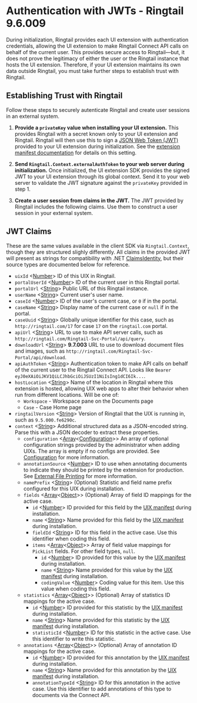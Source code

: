 # Authentication with JWTs - Ringtail 9.6.009

During initialization, Ringtail provides each UI extension with authentication credentials, allowing the UI extension to make Ringtail Connect API calls on behalf of the current user. This provides secure access to Ringtail&mdash;but, it does not prove the legitimacy of either the user or the Ringtail instance that hosts the UI extension. Therefore, if your UI extension maintains its own data outside Ringtail, you must take further steps to establish trust with Ringtail.

## Establishing Trust with Ringtail
Follow these steps to securely autenticate Ringtail and create user sessions in an external system.

1. __Provide a `privateKey` value when installing your UI extension.__ This provides Ringtail with a secret known only to your UI extension and Ringtail. Ringtail will then use this to sign a [JSON Web Token (JWT)](https://jwt.io/) provided to your UI extension during initialization. See the [extension manifest documentation](ExtensionManifest.md#top-level-settings) for details on this setting.

1. __Send `Ringtail.Context.externalAuthToken` to your web server during initialization.__ Once initialized, the UI extension SDK provides the signed JWT to your UI extension through its global context. Send it to your web server to validate the JWT signature against the `privateKey` provided in step 1.

1. __Create a user session from claims in the JWT.__ The JWT provided by Ringtail includes the following claims. Use them to construct a user session in your external system.

## JWT Claims
These are the same values available in the client SDK via  `Ringtail.Context`, though they are structured slighly differently. All claims in the provided JWT will present as strings for compatibility with .NET [ClaimsIdentity](https://msdn.microsoft.com/en-us/library/system.security.claims.claimsidentity(v=vs.110).aspx), but their source types are documented below for reference.

- `uixId` <[Number]> ID of this UIX in Ringtail.
- `portalUserId` <[Number]> ID of the current user in this Ringtail portal.
- `portalUrl` <[String]> Public URL of this Ringtail instance.
- `userName` <[String]> Current user's user name.
- `caseId` <[Number]> ID of the user's current case, or `0` if in the portal.
- `caseName` <[String]> Display name of the current case or `null` if in the portal.
- `caseUuid` <[String]> Globally unique identifier for this case, such as `http://ringtail.com/17` for case `17` on the `ringtail.com` portal.
- `apiUrl` <[String]> URL to use to make API server calls, such as `http://ringtail.com/Ringtail-Svc-Portal/api/query`.
- `downloadUrl` <[String]> **9.7.003** URL to use to download document files and images, such as `http://ringtail.com/Ringtail-Svc-Portal/api/download`.
- `apiAuthToken` <[String]> Authentication token to make API calls on behalf of the current user to the Ringtail Connect API. Looks like `Bearer eyJ0eXAiOiJKV1QiLCJhbGciOiJSUzI1NiIsIng1dCI6Ik...`.
- `hostLocation` <[String]> Name of the location in Ringtail where this extension is hosted, allowing UIX web apps to alter their behavior when run from different locations. Will be one of:
  - `Workspace` - Workspace pane on the Documents page
  - `Case` - Case Home page
- `ringtailVersion` <[String]> Version of Ringtail that the UIX is running in, such as `9.5.000.fe6290c`.
- `context` <[String]> Additional structured data as a JSON-encoded string. Parse this with a JSON decoder to extract these properties.
    - `configuration` <[Array]<[Configuration](API.md#configuration)>> An array of optional configuration strings provided by the administrator when adding UIXs. The array is empty if no configs are provided. See [Configuration](API.md#configuration) for more information.
    - `annotationSource` <[Number]> ID to use when annotating documents to indicate they should be printed by the extension for production. See [External File Printing](ExternalFilePrinting.md) for more information.
    - `namePrefix` <[String]> (Optional) Statistic and field name prefix configured for this UIX during installation.
    - `fields` <[Array]<[Object]>> (Optional) Array of field ID mappings for the active case.
        - `id` <[Number]> ID provided for this field by the [UIX manifest](ExtensionManifest.md) during installation.
        - `name` <[String]> Name provided for this field by the [UIX manifest](ExtensionManifest.md) during installation.
        - `fieldId` <[String]> ID for this field in the active case. Use this identifier when coding this field.
        - `items` <[Array]<[Object]>> Array of field value mappings for `PickList` fields. For other field types, `null`.
            - `id` <[Number]> ID provided for this value by the [UIX manifest](ExtensionManifest.md) during installation.
            - `name` <[String]> Name provided for this value by the [UIX manifest](ExtensionManifest.md) during installation.
            - `codingValue` <[Number]> Coding value for this item. Use this value when coding this field.
    - `statistics` <[Array]<[Object]>> (Optional) Array of statistics ID mappings for the active case.
        - `id` <[Number]> ID provided for this statistic by the [UIX manifest](ExtensionManifest.md) during installation.
        - `name` <[String]> Name provided for this statistic by the [UIX manifest](ExtensionManifest.md) during installation.
        - `statisticId` <[Number]> ID for this statistic in the active case. Use this identifier to write this statistic.
    - `annotations` <[Array]<[Object]>> (Optional) Array of annotation ID mappings for the active case.
      - `id` <[Number]> ID provided for this annotation by the [UIX manifest](ExtensionManifest.md) during installation.
      - `name` <[String]> Name provided for this annotation by the [UIX manifest](ExtensionManifest.md) during installation.
      - `annotationTypeId` <[String]> ID for this annotation in the active case. Use this identifier to add annotations of this type to documents via the Connect API.


[Array]: https://developer.mozilla.org/en-US/docs/Web/JavaScript/Reference/Global_Objects/Array "Array"
[boolean]: https://developer.mozilla.org/en-US/docs/Web/JavaScript/Data_structures#Boolean_type "Boolean"
[function]: https://developer.mozilla.org/en-US/docs/Web/JavaScript/Reference/Global_Objects/Function "Function"
[number]: https://developer.mozilla.org/en-US/docs/Web/JavaScript/Data_structures#Number_type "Number"
[Object]: https://developer.mozilla.org/en-US/docs/Web/JavaScript/Reference/Global_Objects/Object "Object"
[string]: https://developer.mozilla.org/en-US/docs/Web/JavaScript/Data_structures#String_type "String"
